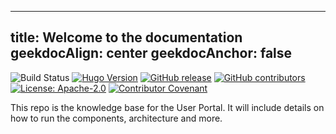 <!--
SPDX-FileCopyrightText: 2024 PNED G.I.E.

SPDX-License-Identifier: CC-BY-4.0
-->

---
title: Welcome to the documentation
geekdocAlign: center
geekdocAnchor: false
---
<!-- markdownlint-capture -->
<!-- markdownlint-disable MD033 -->

![Build Status](https://github.com/GenomicDataInfrastructure/gdi-userportal-docs/actions/workflows/hugo.yml/badge.svg)
[![Hugo Version](https://img.shields.io/badge/hugo-0.114-blue.svg)](https://gohugo.io)
[![GitHub release](https://img.shields.io/github/v/release/GenomicDataInfrastructure/gdi-userportal-docs)](https://github.com/GenomicDataInfrastructure/gdi-userportal-docs/releases/latest)
[![GitHub contributors](https://img.shields.io/github/contributors/GenomicDataInfrastructure/gdi-userportal-docs)](https://github.com/GenomicDataInfrastructure/gdi-userportal-docs/graphs/contributors)
[![License: Apache-2.0](https://img.shields.io/github/license/GenomicDataInfrastructure/gdi-userportal-docs)](https://github.com/GenomicDataInfrastructure/gdi-userportal-docs/blob/main/LICENSE)
[![Contributor Covenant](https://img.shields.io/badge/Contributor%20Covenant-2.1-4baaaa.svg)](code_of_conduct.md)

<!-- markdownlint-restore -->

This repo is the knowledge base for the User Portal. It will include details on how to run the components, architecture and more.

